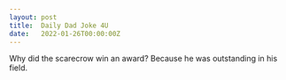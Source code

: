 ```yaml
---
layout: post
title:  Daily Dad Joke 4U
date:   2022-01-26T00:00:00Z
---
```

Why did the scarecrow win an award? Because he was outstanding in his field.
